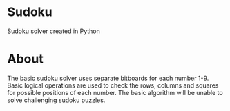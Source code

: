 # Sudoku
Sudoku solver created in Python

# About
The basic sudoku solver uses separate bitboards for each number 1-9. Basic logical operations are used to check the rows, columns and squares for possible positions of each number. The basic algorithm will be unable to solve challenging sudoku puzzles. 
